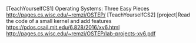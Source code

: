 [TeachYourselfCS1] Operating Systems: Three Easy Pieces
  http://pages.cs.wisc.edu/~remzi/OSTEP/
[TeachYourselfCS2] [project]Read the code of a small kernel and add features
  https://pdos.csail.mit.edu/6.828/2016/xv6.html
  http://pages.cs.wisc.edu/~remzi/OSTEP/lab-projects-xv6.pdf
